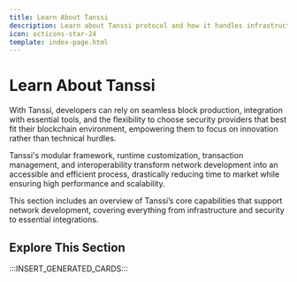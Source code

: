 ```yaml
---
title: Learn About Tanssi
description: Learn about Tanssi protocol and how it handles infrastructure complexities, making it easy for developers to deploy decentralized networks in minutes.
icon: octicons-star-24
template: index-page.html
---
```


# Learn About Tanssi

With Tanssi, developers can rely on seamless block production, integration with essential tools, and the flexibility to choose security providers that best fit their blockchain environment, empowering them to focus on innovation rather than technical hurdles.

Tanssi's modular framework, runtime customization, transaction management, and interoperability transform network development into an accessible and efficient process, drastically reducing time to market while ensuring high performance and scalability.

This section includes an overview of Tanssi’s core capabilities that support network development, covering everything from infrastructure and security to essential integrations.

## Explore This Section

:::INSERT_GENERATED_CARDS:::
